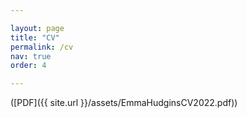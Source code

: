 ```yaml
---

layout: page
title: "CV"
permalink: /cv
nav: true
order: 4

---
```

<object data="https://ejhudgins.com/assets/EmmaHudginsCV2022.pdf" type="application/pdf" width="700px" height="700px">
  </object>
    
([PDF]({{ site.url  }}/assets/EmmaHudginsCV2022.pdf))
